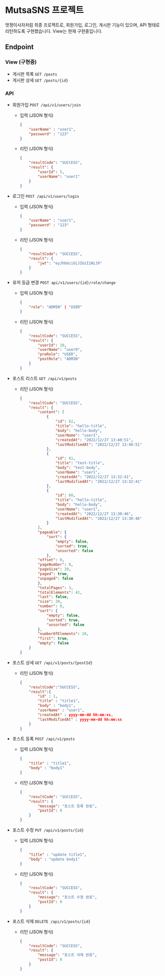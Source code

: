 # MutsaSNS 프로젝트
멋쟁이사자처럼 최종 프로젝트로, 회원가입, 로그인, 게시판 기능이 있으며, API 형태로 리턴하도록 구현했습니다.
View는 현재 구현중입니다.

## Endpoint
### View (구현중)
- 게시판 목록 `GET /posts`
- 게시판 상세 `GET /posts/{id}`

### API
- 회원가입 `POST /api/v1/users/join`
  - 입력 (JSON 형식)
    ```json
    {
        "userName" : "user1",
        "password" : "123"
    }
    ```
  - 리턴 (JSON 형식)
    ```json
    {
        "resultCode": "SUCCESS",
        "result": {
            "userId": 5,
            "userName": "user1"
        }
    }
    ```
    
- 로그인  `POST /api/v1/users/login`
  - 입력 (JSON 형식)
    ```json
    {
        "userName" : "user1",
        "password" : "123"
    }
    ```
  - 리턴 (JSON 형식)
    ```json
    {
        "resultCode": "SUCCESS",
        "result": {
            "jwt": "eyJhbGciOiJIUzI1NiJ9"
        }
    }
    ```
    
- 유저 등급 변경 `POST api/v1/users/{id}/role/change`
    - 입력 (JSON 형식)
      ```json
      {
          "role": "ADMIN" | "USER"
      }
      ```
    - 리턴 (JSON 형식)
      ```json
      {
          "resultCode": "SUCCESS",
          "result": {
              "userId": 10,
              "userName": "user9",
              "preRole": "USER",
              "postRole": "ADMIN"
          }
      }
      ```

- 포스트 리스트 `GET /api/v1/posts`
  - 리턴 (JSON 형식)
    ```json
    {
        "resultCode": "SUCCESS",
        "result": {
            "content": [
                {
                    "id": 62,
                    "title": "hello-title",
                    "body": "hello-body",
                    "userName": "user1",
                    "createdAt": "2022/12/27 13:40:51",
                    "lastModifiedAt": "2022/12/27 13:40:51"
                },
                {
                    "id": 61,
                    "title": "test-title",
                    "body": "test-body",
                    "userName": "user1",
                    "createdAt": "2022/12/27 13:32:41",
                    "lastModifiedAt": "2022/12/27 13:32:41"
                },
                {
                    "id": 60,
                    "title": "hello-title",
                    "body": "hello-body",
                    "userName": "user1",
                    "createdAt": "2022/12/27 13:30:46",
                    "lastModifiedAt": "2022/12/27 13:30:46"
                }
            ],
            "pageable": {
                "sort": {
                    "empty": false,
                    "sorted": true,
                    "unsorted": false
                },
            "offset": 0,
            "pageNumber": 0,
            "pageSize": 20,
            "paged": true,
            "unpaged": false
            },
            "totalPages": 3,
            "totalElements": 41,
            "last": false,
            "size": 20,
            "number": 0,
            "sort": {
                "empty": false,
                "sorted": true,
                "unsorted": false
            },
            "numberOfElements": 20,
            "first": true,
            "empty": false
        }
    }
    ```

- 포스트 상세 `GET /api/v1/posts/{postId}`
  - 리턴 (JSON 형식)
    ```json
    {
        "resultCode":"SUCCESS",
        "result":{
            "id" : 1,
            "title" : "title1",
            "body" : "body1",
            "userName" : "user1",
            "createdAt" : yyyy-mm-dd hh:mm:ss,
            "lastModifiedAt" : yyyy-mm-dd hh:mm:ss
        }
    }
    ```
- 포스트 등록 `POST /api/v1/posts`
    - 입력 (JSON 형식)
      ```json
      {
          "title" : "title1",
          "body" : "body1"
      }
      ```
    - 리턴 (JSON 형식)
      ```json
      {
          "resultCode": "SUCCESS",
          "result": {
              "message": "포스트 등록 완료",
              "postId": 0
          }
      }
      ```

- 포스트 수정 `PUT /api/v1/posts/{id}`
    - 입력 (JSON 형식)
      ```json
      {
          "title" : "update title1",
          "body" : "update body1"
      }
      ```
    - 리턴 (JSON 형식)
      ```json
      {
          "resultCode": "SUCCESS",
          "result": {
              "message": "포스트 수정 완료",
              "postId": 0
          }
      }
      ```

- 포스트 삭제 `DELETE /api/v1/posts/{id}`
    - 리턴 (JSON 형식)
      ```json
      {
          "resultCode": "SUCCESS",
          "result": {
              "message": "포스트 삭제 완료",
              "postId": 0
          }
      }
      ```